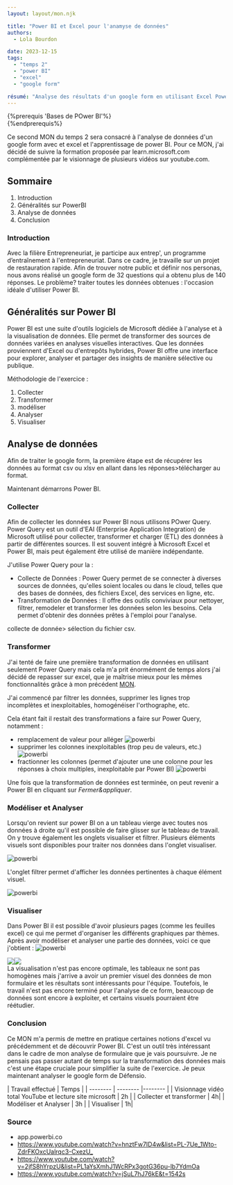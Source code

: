 ```yaml
---
layout: layout/mon.njk

title: "Power BI et Excel pour l'anamyse de données"
authors:
  - Lola Bourdon

date: 2023-12-15
tags: 
  - "temps 2"
  - "power BI"
  - "excel"
  - "google form"

résumé: "Analyse des résultats d'un google form en utilisant Excel Power BI"
---
```

{%prerequis 'Bases de POwer BI'%}  
{%endprerequis%}

Ce second MON du temps 2 sera consacré à l'analyse de données d'un google form avec et excel et l'apprentissage de power BI.
Pour ce MON, j'ai décidé de suivre la formation proposée par learn.microsoft.com complémentée par le visionnage de plusieurs vidéos sur youtube.com. 


## Sommaire 

1. Introduction
2. Généralités sur PowerBI
3. Analyse de données
4. Conclusion

### Introduction

Avec la filière Entrepreneuriat, je participe aux entrep', un programme d’entraînement à l'entrepreneuriat. Dans ce cadre, je travaille sur un projet de restauration rapide. Afin de trouver notre public et définir nos personas, nous avons réalisé un google form de 32 questions qui a obtenu plus de 140 réponses. Le problème? traiter toutes les données obtenues : l'occasion idéale d'utiliser Power BI.

## Généralités sur Power BI

Power BI est une suite d'outils logiciels de Microsoft dédiée à l'analyse et à la visualisation de données. Elle permet de transformer des sources de données variées en analyses visuelles interactives. Que les données proviennent d'Excel ou d'entrepôts hybrides, Power BI offre une interface pour explorer, analyser et partager des insights de manière sélective ou publique.

Méthodologie de l'exercice : 

1. Collecter
2. Transformer
3. modéliser
4. Analyser
5. Visualiser

## Analyse de données 

Afin de traiter le google form, la première étape est de récupérer les données au format csv ou xlsv en allant dans les réponses>télécharger au format.


Maintenant démarrons Power BI.

### Collecter 

Afin de collecter les données sur Power BI nous utilisons POwer Query.
Power Query est un outil d'EAI (Enterprise Application Integration) de Microsoft utilisé pour collecter, transformer et charger (ETL) des données à partir de différentes sources. Il est souvent intégré à Microsoft Excel et Power BI, mais peut également être utilisé de manière indépendante.

J'utilise Power Query pour la :

- Collecte de Données : Power Query permet de se connecter à diverses sources de données, qu'elles soient locales ou dans le cloud, telles que des bases de données, des fichiers Excel, des services en ligne, etc.
- Transformation de Données : Il offre des outils conviviaux pour nettoyer, filtrer, remodeler et transformer les données selon les besoins. Cela permet d'obtenir des données prêtes à l'emploi pour l'analyse.

collecte de donnée> sélection du fichier csv.

### Transformer

J'ai tenté de faire une première transformation de données en utilisant seulement Power Query mais cela m'a prit énormément de temps alors j'ai décidé de repasser sur excel, que je maîtrise mieux pour les mêmes fonctionnalités grâce à mon précédent [MON](https://francoisbrucker.github.io/do-it/promos/2023-2024/Lola-Bourdon/mon/temps-1.2/). 

J'ai commencé par filtrer les données, supprimer les lignes trop incomplètes et inexploitables, homogénéiser l'orthographe, etc.

Cela étant fait il restait des transformations a faire sur Power Query, notamment :

- remplacement de valeur pour alléger
![powerbi](ecranremplacer.png)
- supprimer les colonnes inexploitables (trop peu de valeurs, etc.)
![powerbi](ecranchoisircolonne.png)
- fractionner les colonnes (permet d'ajouter une une colonne pour les réponses à choix multiples, inexploitable par Power BI)
![powerbi](ecranfrac.png)  

Une fois que la transformation de données est terminée, on peut revenir a Power BI en cliquant sur *Fermer&appliquer*.

### Modéliser et Analyser

Lorsqu'on revient sur power BI on a un tableau vierge avec toutes nos données à droite qu'il est possible de faire glisser sur le tableau de travail. On y trouve également les onglets visualiser et filtrer. Plusieurs éléments visuels sont disponibles pour traiter nos données dans l'onglet visualiser.

![powerbi](ecranpBI.png)  

L'onglet filtrer permet d'afficher les données pertinentes à chaque élément visuel.

![powerbi](ecrandecouverte.png) 


### Visualiser
Dans Power BI il est possible d'avoir plusieurs pages (comme les feuilles excel) ce qui me permet d'organiser les différents graphiques par thèmes.
Après avoir modéliser et analyser une partie des données, voici ce que j'obtient : 
![powerbi](ecranfinmain.png)
<div style="display:flex">
<div><img src="ecranfinsport.png"></div>
<div><img src="ecranfinresto.png"></div>
</div>
La visualisation n'est pas encore optimale, les tableaux ne sont pas homogènes mais j'arrive a avoir un premier visuel des données de mon formulaire et les résultats sont intéressants pour l'équipe. Toutefois, le travail n'est pas encore terminé pour l'analyse de ce form, beaucoup de données sont encore à exploiter, et certains visuels pourraient être réétudier.

### Conclusion

Ce MON m'a permis de mettre en pratique certaines notions d'excel vu précédemment et de découvrir Power BI. C'est un outil très intéressant dans le cadre de mon analyse de formulaire que je vais poursuivre. Je ne pensais pas passer autant de temps sur la transformation des données mais c'est une étape cruciale pour simplifier la suite de l'exercice. Je peux maintenant analyser le google form de Défensio.

| Travail effectué |  Temps | 
| -------- | -------- |-------- |
| Visionnage vidéo total YouTube et lecture site microsoft | 2h |
| Collecter et transformer | 4h|
| Modéliser et Analyser | 3h |
| Visualiser | 1h| 


### Source 

- app.powerbi.co
- <https://www.youtube.com/watch?v=hnztFw7ID4w&list=PL-7Ue_1Wto-ZdrFKOxcUalrqc3-CxezU_>
- <https://www.youtube.com/watch?v=2jfS8hYrpzU&list=PL1aYsXmhJ1WcRPx3gotG36pu-lb7YdmOa>
- <https://www.youtube.com/watch?v=jSuL7hJ76kE&t=1542s>
  